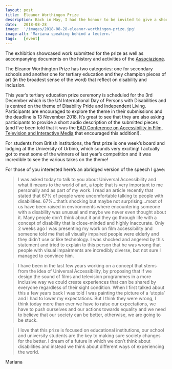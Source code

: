 ```yaml
---
layout: post
title:  Eleanor Worthingon Prize
description: Back in May, I had the honour to be invited to give a short introductory speech as part of the Associazione Premio Eleanor Worthington International Exhibition on Art and Disability that took place at York St. John University in York (UK).
date:   2018-08-28
image:  '/images/2018-08-28-eleanor-worthingon-prize.jpg'
image-alt: 'Mariana speaking behind a lectern.'
tags:   [event]
---
```


The exhibition showcased work submitted for the prize as well as accompanying documents on the history and activities of the [Associazione](https://www.premioeleanor.it/).

The Eleanor Worthington Prize has two categories: one for secondary schools and another one for tertiary education and they champion pieces of art (in the broadest sense of the word) that reflect on disability and inclusion.

This year’s tertiary education prize ceremony is scheduled for the 3rd December which is the UN International Day of Persons with Disabilities and is centred on the theme of Disability Pride and Independent Living.  Participants are encouraged to explore the theme in their submissions and the deadline is 13 November 2018.  It’s great to see that they are also asking participants to provide a short audio description of the submitted pieces (and I’ve been told that it was the [EAD Conference on Accessibility in Film, Television and Interactive Media](conference-on-accessibility-in-film-television-and-interactive-media) that encouraged this addition!).

For students from British institutions, the first prize is one week’s board and lodging at the University of Urbino, which sounds very exciting! I actually got to meet some of the winners of last year’s competition and it was incredible to see the various takes on the theme!

For those of you interested here’s an abridged version of the speech I gave:

> I was asked today to talk to you about Universal Accessibility and what it means to the world of art, a topic that is very important to me personally and as part of my work. I read an article recently that stated that 67% of people were uncomfortable talking to people with disabilities. 67%…that’s shocking but maybe not surprising…most of us have been raised in environments where encountering someone with a disability was unusual and maybe we never even thought about it.  Many people don’t think about it and they go through life with a concept of disability that is close-minded and highly inaccurate. Only 2 weeks ago I was presenting my work on film accessibility and someone told me that all visually impaired people were elderly and they didn’t use or like technology. I was shocked and angered by this statement and tried to explain to this person that he was wrong that people with visual impairments are incredibly diverse, but not sure I managed to convince him.

> I have been in the last few years working on a concept that stems from the idea of Universal Accessibility, by proposing that if we design the sound of films and television programmes in a more inclusive way we could create experiences that can be shared by everyone regardless of their sight condition. When I first talked about this a few years back I was told I was painting the picture of a ‘utopia’ and I had to lower my expectations. But I think they were wrong, I think today more than ever we have to raise our expectations, we have to push ourselves and our actions towards equality and we need to believe that our society can be better, otherwise, we are going to be stuck.

> I love that this prize is focused on educational institutions, our school and university students are the key to making sure society changes for the better. I dream of a future in which we don’t think about disabilities and instead we think about different ways of experiencing the world.

Mariana
